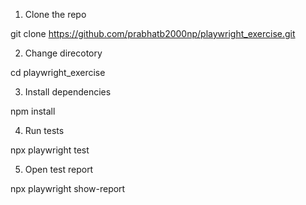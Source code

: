 1. Clone the repo

git clone https://github.com/prabhatb2000np/playwright_exercise.git

2. Change direcotory

cd playwright_exercise

3. Install dependencies

npm install

4. Run tests

npx playwright test

5. Open test report

npx playwright show-report
